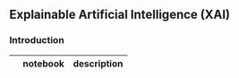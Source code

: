 ## Explainable Artificial Intelligence (XAI)

### Introduction




|   | notebook                      | description                    |
|---|-------------------------------|--------------------------------|


